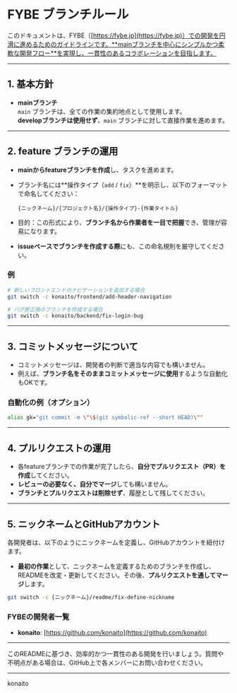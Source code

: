 # FYBE ブランチルール

このドキュメントは、FYBE（[https://fybe.jp](https://fybe.jp)）での開発を円滑に進めるためのガイドラインです。**mainブランチを中心にシンプルかつ柔軟な開発フロー**を実現し、一貫性のあるコラボレーションを目指します。

---

## 1. 基本方針

- **mainブランチ**  
  `main` ブランチは、全ての作業の集約地点として使用します。  
  **developブランチは使用せず**、`main` ブランチに対して直接作業を進めます。

---

## 2. feature ブランチの運用

- **mainからfeatureブランチを作成**し、タスクを進めます。
- ブランチ名には**操作タイプ（`add` / `fix`）**を明示し、以下のフォーマットで命名してください：

  ```
  {ニックネーム}/{プロジェクト名}/{操作タイプ}-{作業タイトル}
  ```

- 目的：この形式により、**ブランチ名から作業者を一目で把握**でき、管理が容易になります。  
- **issueベースでブランチを作成する際**にも、この命名規則を厳守してください。

### 例
```bash
# 新しいフロントエンドのナビゲーションを追加する場合
git switch -c konaito/frontend/add-header-navigation

# バグ修正用のブランチを作成する場合
git switch -c konaito/backend/fix-login-bug
```

---

## 3. コミットメッセージについて

- コミットメッセージは、開発者の判断で適当な内容でも構いません。  
- 例えば、**ブランチ名をそのままコミットメッセージに使用**するような自動化もOKです。

### 自動化の例（オプション）

```bash
alias gk="git commit -m \"\$(git symbolic-ref --short HEAD)\""
```

---

## 4. プルリクエストの運用

- 各featureブランチでの作業が完了したら、**自分でプルリクエスト（PR）を作成**してください。  
- **レビューの必要なく、自分でマージ**しても構いません。
- **ブランチとプルリクエストは削除せず**、履歴として残してください。

---

## 5. ニックネームとGitHubアカウント

各開発者は、以下のようにニックネームを定義し、GitHubアカウントを紐付けます。

- **最初の作業**として、ニックネームを定義するためのブランチを作成し、READMEを改変・更新してください。その後、**プルリクエストを通してマージ**します。

```bash
git switch -c {ニックネーム}/readme/fix-define-nickname
```

### FYBEの開発者一覧

- **konaito**: [https://github.com/konaito](https://github.com/konaito)

---

このREADMEに基づき、効率的かつ一貫性のある開発を行いましょう。質問や不明点がある場合は、GitHub上で各メンバーにお問い合わせください。

---

konaito
